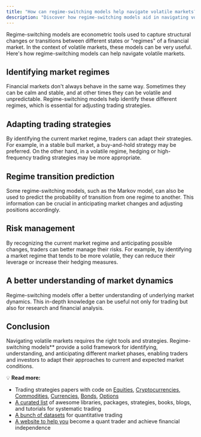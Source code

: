 ```yaml
---
title: "How can regime-switching models help navigate volatile markets?"
description: "Discover how regime-switching models aid in navigating volatile financial markets by identifying market regimes, adapting strategies, predicting transitions, managing risks, and deepening market understanding. Explore resources for further study."
---
```




Regime-switching models are econometric tools used to capture structural changes or transitions between different states or "regimes" of a financial market. In the context of volatile markets, these models can be very useful. Here's how regime-switching models can help navigate volatile markets.


## I**dentifying market regimes**

Financial markets don't always behave in the same way. Sometimes they can be calm and stable, and at other times they can be volatile and unpredictable. Regime-switching models help identify these different regimes, which is essential for adjusting trading strategies.

## Adapting trading strategies

By identifying the current market regime, traders can adapt their strategies. For example, in a stable bull market, a buy-and-hold strategy may be preferred. On the other hand, in a volatile regime, hedging or high-frequency trading strategies may be more appropriate.

## Regime transition prediction

Some regime-switching models, such as the Markov model, can also be used to predict the probability of transition from one regime to another. This information can be crucial in anticipating market changes and adjusting positions accordingly.

## Risk management

By recognizing the current market regime and anticipating possible changes, traders can better manage their risks. For example, by identifying a market regime that tends to be more volatile, they can reduce their leverage or increase their hedging measures.

## A b**etter understanding of market dynamics**

Regime-switching models offer a better understanding of underlying market dynamics. This in-depth knowledge can be useful not only for trading but also for research and financial analysis.

## Conclusion

Navigating volatile markets requires the right tools and strategies. Regime-switching models** provide a solid framework for identifying, understanding, and anticipating different market phases, enabling traders and investors to adapt their approaches to current and expected market conditions.

💡 **Read more:**

- Trading strategies papers with code on [Equities](https://wiki.paperswithbacktest.com/trading-strategies/equities), [Cryptocurrencies](https://wiki.paperswithbacktest.com/trading-strategies/cryptocurrencies), [Commodities](https://wiki.paperswithbacktest.com/trading-strategies/commodities), [Currencies](https://wiki.paperswithbacktest.com/trading-strategies/currencies), [Bonds](https://wiki.paperswithbacktest.com/trading-strategies/bonds), [Options](https://wiki.paperswithbacktest.com/trading-strategies/options)
- [A curated list](https://github.com/paperswithbacktest/awesome-systematic-trading) of awesome libraries, packages, strategies, books, blogs, and tutorials for systematic trading
- [A bunch of datasets](https://huggingface.co/paperswithbacktest) for quantitative trading
- [A website to help you](https://paperswithbacktest.com/) become a quant trader and achieve financial independence
